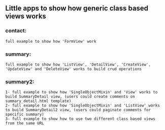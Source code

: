 
## Little apps to show how generic class based views works


### contact:
    full example to show how 'FormView' work

### summary:
    full example to show how 'ListView', 'DetailView', 'CreateView', 'UpdateView' and 'DeleteView' works to build crud operations


### summary2:
    1- full example to show how 'SingleObjectMixin' and 'View' works to build SummaryDetail view, (users could create comments on summary_detail.html template)
    2- full example to show how 'SingleObjectMixin' and 'ListView' works to build SummaryDetail2 view, (users could paginate comments for specific summary)
    3- full example to show how to use two different class based views from the same URL 



